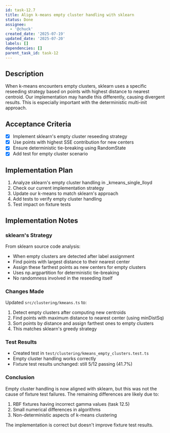 ```yaml
---
id: task-12.7
title: Align k-means empty cluster handling with sklearn
status: Done
assignee:
  - '@chuck'
created_date: '2025-07-19'
updated_date: '2025-07-20'
labels: []
dependencies: []
parent_task_id: task-12
---
```


## Description

When k-means encounters empty clusters, sklearn uses a specific reseeding strategy based on points with highest distance to nearest centroid. Our implementation may handle this differently, causing divergent results. This is especially important with the deterministic multi-init approach.

## Acceptance Criteria

- [x] Implement sklearn's empty cluster reseeding strategy
- [x] Use points with highest SSE contribution for new centers
- [x] Ensure deterministic tie-breaking using RandomState
- [x] Add test for empty cluster scenario

## Implementation Plan

1. Analyze sklearn's empty cluster handling in \_kmeans_single_lloyd
2. Check our current implementation strategy
3. Update our k-means to match sklearn's approach
4. Add tests to verify empty cluster handling
5. Test impact on fixture tests

## Implementation Notes

### sklearn's Strategy

From sklearn source code analysis:

- When empty clusters are detected after label assignment
- Find points with largest distance to their nearest center
- Assign these farthest points as new centers for empty clusters
- Uses np.argpartition for deterministic tie-breaking
- No randomness involved in the reseeding itself

### Changes Made

Updated `src/clustering/kmeans.ts` to:

1. Detect empty clusters after computing new centroids
2. Find points with maximum distance to nearest center (using minDistSq)
3. Sort points by distance and assign farthest ones to empty clusters
4. This matches sklearn's greedy strategy

### Test Results

- Created test in `test/clustering/kmeans_empty_clusters.test.ts`
- Empty cluster handling works correctly
- Fixture test results unchanged: still 5/12 passing (41.7%)

### Conclusion

Empty cluster handling is now aligned with sklearn, but this was not the cause of fixture test failures. The remaining differences are likely due to:

1. RBF fixtures having incorrect gamma values (task 12.5)
2. Small numerical differences in algorithms
3. Non-deterministic aspects of k-means clustering

The implementation is correct but doesn't improve fixture test results.
